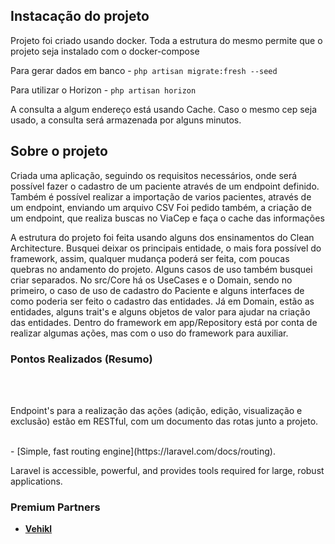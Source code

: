## Instacação do projeto

Projeto foi criado usando docker. Toda a estrutura do mesmo permite que o projeto seja instalado com o docker-compose

Para gerar dados em banco - `php artisan migrate:fresh --seed`

Para utilizar o Horizon - `php artisan horizon` 

A consulta a algum endereço está usando Cache. Caso o mesmo cep seja usado, a consulta será armazenada por alguns minutos.


## Sobre o projeto

Criada uma aplicação, seguindo os requisitos necessários, onde será possível fazer o cadastro de um paciente através de um endpoint definido.
Também é possível realizar a importação de varios pacientes, através de um endpoint, enviando um arquivo CSV
Foi pedido também, a criação de um endpoint, que realiza buscas no ViaCep e faça o cache das informações

A estrutura do projeto foi feita usando alguns dos ensinamentos do Clean Architecture. Busquei deixar os principais entidade, o mais fora possível do framework, assim, qualquer mudança poderá ser feita, com poucas quebras no andamento do projeto. Alguns casos de uso também busquei criar separados. No src/Core há os UseCases e o Domain, sendo no primeiro, o caso de uso de cadastro do Paciente e alguns interfaces de como poderia ser feito o cadastro das entidades. Já em Domain, estão as entidades, alguns trait's e alguns objetos de valor para ajudar na criação das entidades.
Dentro do framework em app/Repository está por conta de realizar algumas ações, mas com o uso do framework para auxiliar. 

### Pontos Realizados (Resumo) 
<br>

<br>

Endpoint's para a realização das ações (adição, edição, visualização e exclusão) estão em RESTful, com um documento das rotas junto a projeto.





<br>
- [Simple, fast routing engine](https://laravel.com/docs/routing).

Laravel is accessible, powerful, and provides tools required for large, robust applications.

### Premium Partners

- **[Vehikl](https://vehikl.com/)**
